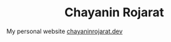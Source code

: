 <h1 align="center">
 Chayanin Rojarat
</h1>

My personal website [chayaninrojarat.dev](https://chayaninrojarat.dev)
